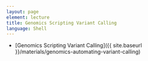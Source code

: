 ```yaml
---
layout: page
element: lecture
title: Genomics Scripting Variant Calling
language: Shell
---
```


* [Genomics Scripting Variant Calling]({{ site.baseurl }}/materials/genomics-automating-variant-calling)